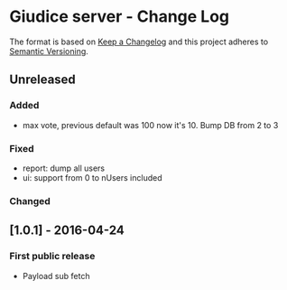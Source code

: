# Giudice server - Change Log

The format is based on [Keep a Changelog](http://keepachangelog.com/en/0.3.0/) 
and this project adheres to [Semantic Versioning](http://semver.org/).

## Unreleased
### Added
- max vote, previous default was 100 now it's 10. Bump DB from 2 to 3
### Fixed
- report: dump all users
- ui: support from 0 to nUsers included
### Changed

## [1.0.1] - 2016-04-24
### First public release
- Payload sub fetch
